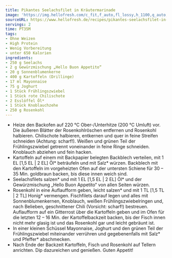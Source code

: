 ```yaml
---
title: Pikantes Seelachsfilet in Kräutermarinade
image: 'https://img.hellofresh.com/c_fit,f_auto,fl_lossy,h_1100,q_auto,w_2600/hellofresh_s3/image/pikantes-seelachsfilet-in-krautermarinade-119abe7d.jpg'
sourceURL: https://www.hellofresh.de/recipes/pikantes-seelachsfilet-in-krautermarinade-631b5b9a8cae8e985a0232f2
servings: 2
time: PT35M
tags:
- Ohne Weizen
- High Protein
- Wenig Vorbereitung
- unter 650 Kalorien
ingredients:
- 250 g Seelachs
- 2 g Gewürzmischung „Hello Buon Appetito“
- 20 g Sonnenblumenkerne
- 400 g Kartoffeln (Drillinge)
- 17 ml Mayonnaise
- 75 g Joghurt
- 1 Stück Frühlingszwiebel
- 1 Stück rote Chilischote
- 2 Esslöffel Öl*
- 1 Stück Knoblauchzehe
- 250 g Rosenkohl
---
```


- Heize den Backofen auf 220 °C Ober-/Unterhitze (200 °C Umluft) vor.  Die äußeren Blätter der Rosenkohlröschen entfernen und Rosenkohl halbieren. Chilischote halbieren, entkernen und quer in feine Streifen schneiden (Achtung: scharf!).  Weißen und grünen Teil der Frühlingszwiebel getrennt voneinander in feine Ringe schneiden. Knoblauch abziehen und fein hacken.
- Kartoffeln auf einem mit Backpapier belegten Backblech verteilen, mit 1 EL [1,5 EL | 2 EL] Öl\* beträufeln und mit Salz\* würzen. Backblech mit den Kartoffeln im vorgeheizten Ofen auf der untersten Schiene  für 30 – 35 Min. goldbraun backen, bis diese innen weich sind.
- Seelachsfilets salzen\* und mit 1 EL [1,5 EL | 2 EL] Öl\* und der Gewürzmischung „Hello Buon Appetito“ von allen Seiten würzen.
- Rosenkohl in eine Auflaufform geben, leicht salzen\* und mit 1 TL [1,5 TL | 2 TL] Honig\* vermengen. Fischfilets darauf legen und alles mit Sonnenblumenkernen, Knoblauch, weißen Frühlingszwiebelringen und, nach Belieben, geschnittener Chili (Vorsicht: scharf!) bestreuen. Auflaufform auf ein Gitterrost über die Kartoffeln geben und im Ofen für die letzten 12 – 16 Min. der Kartoffelbackzeit backen, bis der Fisch innen nicht mehr glasig ist und das Rosenkohl gar und leicht gebräunt ist.
- In einer kleinen Schüssel Mayonnaise, Joghurt und den grünen Teil der Frühlingszwiebel miteinander verrühren und gegebenenfalls mit Salz\* und Pfeffer\* abschmecken.
- Nach Ende der Backzeit Kartoffeln, Fisch und Rosenkohl auf Tellern anrichten. Dip dazureichen und genießen.  Guten Appetit!
